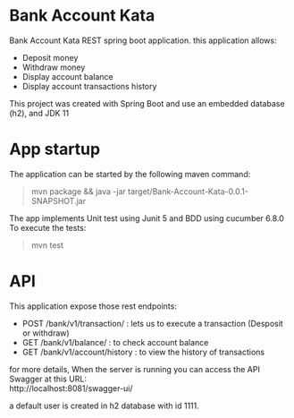 # Bank Account Kata
Bank Account Kata REST spring boot application. this application allows: 
  - Deposit money
  - Withdraw money
  - Display account balance
  - Display account transactions history
 
This project was created with Spring Boot and use an embedded database (h2), and JDK 11
# App startup
The application can be started by the following maven command:
> mvn package && java -jar target/Bank-Account-Kata-0.0.1-SNAPSHOT.jar

The app implements Unit test using Junit 5 and BDD using cucumber 6.8.0
To execute the tests:
>  mvn test

# API
This application expose those rest endpoints: 
- POST /bank/v1/transaction/ : lets us to execute a transaction (Desposit or withdraw)
- GET /bank/v1/balance/<accountNumber> : to check account balance
- GET /bank/v1/account/history : to view the history of transactions 

for more details, When the server is running you can access the API Swagger at this URL:  
	http://localhost:8081/swagger-ui/

a default user is created in h2 database with id 1111.

